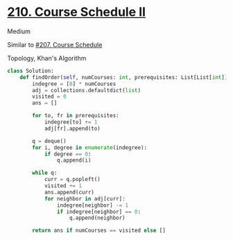 # [210. Course Schedule II](https://leetcode.com/problems/course-schedule-ii/description/?envType=company&envId=amazon&favoriteSlug=amazon-three-months)

Medium

Similar to [#207. Course Schedule](https://leetcode.com/problems/course-schedule/description/)

Topology, Khan's Algorithm

```python
class Solution:
    def findOrder(self, numCourses: int, prerequisites: List[List[int]]) -> List[int]:
        indegree = [0] * numCourses
        adj = collections.defaultdict(list)
        visited = 0
        ans = []

        for to, fr in prerequisites:
            indegree[to] += 1
            adj[fr].append(to)

        q = deque()
        for i, degree in enumerate(indegree):
            if degree == 0:
                q.append(i)

        while q:
            curr = q.popleft()
            visited += 1
            ans.append(curr)
            for neighbor in adj[curr]:
                indegree[neighbor] -= 1
                if indegree[neighbor] == 0:
                    q.append(neighbor)

        return ans if numCourses == visited else []
```
